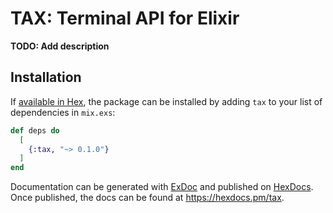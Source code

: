 # TAX: Terminal API for Elixir

**TODO: Add description**

## Installation

If [available in Hex](https://hex.pm/docs/publish), the package can be installed
by adding `tax` to your list of dependencies in `mix.exs`:

```elixir
def deps do
  [
    {:tax, "~> 0.1.0"}
  ]
end
```

Documentation can be generated with [ExDoc](https://github.com/elixir-lang/ex_doc)
and published on [HexDocs](https://hexdocs.pm). Once published, the docs can
be found at <https://hexdocs.pm/tax>.

